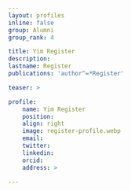 ```yaml
---
layout: profiles
inline: false
group: Alumni
group_rank: 4

title: Yim Register
description: 
lastname: Register
publications: 'author^=*Register'

teaser: >

profile:
    name: Yim Register
    position: 
    align: right
    image: register-profile.webp
    email: 
    twitter: 
    linkedin: 
    orcid: 
    address: >

---
```


